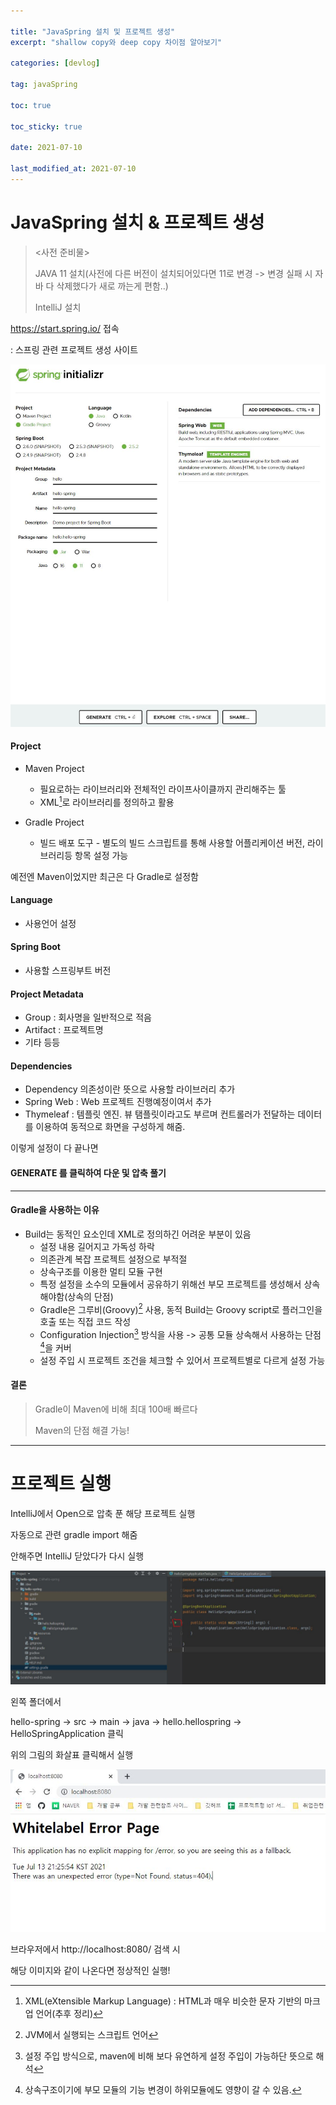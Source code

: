```yaml
---

title: "JavaSpring 설치 및 프로젝트 생성"
excerpt: "shallow copy와 deep copy 차이점 알아보기"

categories: [devlog]

tag: javaSpring

toc: true

toc_sticky: true

date: 2021-07-10

last_modified_at: 2021-07-10
---
```




# JavaSpring 설치 & 프로젝트 생성

> <사전 준비물>
>
> JAVA 11 설치(사전에 다른 버전이 설치되어있다면 11로 변경 -> 변경 실패 시 자바 다 삭제했다가 새로 까는게 편함..)
>
> IntelliJ 설치





https://start.spring.io/ 접속

: 스프링 관련 프로젝트 생성 사이트



![spring initializr](md-images/javaSpringSetting1.JPG)



#### Project

* Maven Project
  * 필요로하는 라이브러리와 전체적인 라이프사이클까지 관리해주는 툴
  * XML[^XML]로 라이브러리를 정의하고 활용

* Gradle Project
  * 빌드 배포 도구 - 별도의 빌드 스크립트를 통해 사용할 어플리케이션 버전, 라이브러리등 항목 설정 가능



예전엔 Maven이었지만 최근은 다 Gradle로 설정함



#### Language

* 사용언어 설정



#### Spring Boot

* 사용할 스프링부트 버전



#### Project Metadata

* Group : 회사명을 일반적으로 적음
* Artifact : 프로젝트명
* 기타 등등



#### Dependencies

* Dependency 의존성이란 뜻으로 사용할 라이브러리 추가
* Spring Web : Web 프로젝트 진행예정이여서 추가
* Thymeleaf : 템플릿 엔진. 뷰 탬플릿이라고도 부르며 컨트롤러가 전달하는 데이터를 이용하여 동적으로 화면을 구성하게 해줌.



이렇게 설정이 다 끝나면

#### GENERATE 를 클릭하여 다운 및 압축 풀기





***

#### Gradle을 사용하는 이유

* Build는 동적인 요소인데 XML로 정의하긴 어려운 부분이 있음
  * 설정 내용 길어지고 가독성 하락
  * 의존관계 복잡 프로젝트 설정으로 부적절
  * 상속구조를 이용한 멀티 모듈 구현
  * 특정 설정을 소수의 모듈에서 공유하기 위해선 부모 프로젝트를 생성해서 상속해야함(상속의 단점)
  * Gradle은 그루비(Groovy)[^Groovy] 사용, 동적 Build는 Groovy script로 플러그인을 호출 또는 직접 코드 작성
  * Configuration Injection[^ConfigurationInjection] 방식을 사용 -> 공통 모듈 상속해서 사용하는 단점[^공통모듈상속해서사용하는단점]을 커버
  * 설정 주입 시 프로젝트 조건을 체크할 수 있어서 프로젝트별로 다르게 설정 가능

#### 결론

> Gradle이 Maven에 비해 최대 100배 빠르다
>
> Maven의 단점 해결 가능!



---

[^XML]: XML(eXtensible Markup Language) : HTML과 매우 비슷한 문자 기반의 마크업 언어(추후 정리)
[^Groovy]:JVM에서 실행되는 스크립트 언어
[^ConfigurationInjection]: 설정 주입 방식으로, maven에 비해 보다 유연하게 설정 주입이 가능하단 뜻으로 해석
[^공통모듈상속해서사용하는단점]: 상속구조이기에 부모 모듈의 기능 변경이 하위모듈에도 영향이 갈 수 있음.





# 프로젝트 실행



IntelliJ에서  Open으로 압축 푼 해당 프로젝트 실행

자동으로 관련 gradle import 해줌

안해주면 IntelliJ 닫았다가 다시 실행



![프로젝트실행](md-images/javaSpringSetting2.JPG)



왼쪽 폴더에서

hello-spring -> src -> main -> java -> hello.hellospring -> HelloSpringApplication 클릭

위의 그림의 화살표 클릭해서 실행



![브라우저검색](md-images/javaSpringSetting3.JPG)

브라우저에서 http://localhost:8080/ 검색 시

해당 이미지와 같이 나온다면 정상적인 실행!


